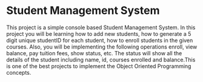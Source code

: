 # Student Management System

This project is a simple console based Student Management System. In this project you will be learning how to add new students, how to generate a 5 digit unique studentID for each student, how to enroll students in the given courses. Also, you will be implementing the following operations enroll, view balance, pay tuition fees, show status, etc. The status will show all the details of the student including name, id, courses enrolled and balance.This is one of the best projects to implement the Object Oriented Programming concepts.

